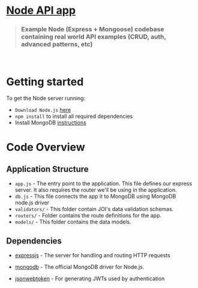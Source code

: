 #  [Node API app](#)

> ### <strong> Example Node </strong> (Express + Mongoose) codebase containing real world API examples (CRUD, auth, advanced patterns, etc)

<br>

# Getting started

To get the Node server running:
- `Download Node.js` [here](https://nodejs.org/en/download/)
- `npm install` to install all required dependencies
- Install MongoDB [instructions](https://docs.mongodb.com/manual/installation/#tutorials)


# Code Overview

## Application Structure

- `app.js` - The entry point to the application. This file defines our express server. It also requires the router we'll be using in the application.
- `db.js` -  This file connects the app it to MongoDB using MongoDB node.js driver
- `validators/` - This folder contain JOI's data validation schemas.
- `routers/` - Folder contains the route definitions for the app.
- `models/` - This folder contains the data models.


## Dependencies

- [expressjs](https://github.com/expressjs/express) - The server for handling and routing HTTP requests

- [mongodb](https://www.npmjs.com/package/mongodb) - The official MongoDB driver for Node.js. 

- [jsonwebtoken](https://github.com/auth0/node-jsonwebtoken) - For generating JWTs used by authentication

<!-- - [slug](https://github.com/dodo/node-slug) - For encoding titles into a URL-friendly format -->

<!-- - [express-jwt](https://github.com/auth0/express-jwt) - Middleware for validating JWTs for authentication -->

<!-- - [mongoose-unique-validator](https://github.com/blakehaswell/mongoose-unique-validator) - For handling unique validation errors in Mongoose. Mongoose only handles validation at the document level, so a unique index across a collection will throw an exception at the driver level. The `mongoose-unique-validator` plugin helps us by formatting the error like a normal mongoose `ValidationError`. -->